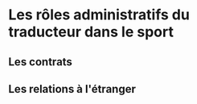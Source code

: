 # Les rôles administratifs du traducteur dans le sport

## Les contrats

## Les relations à l'étranger
